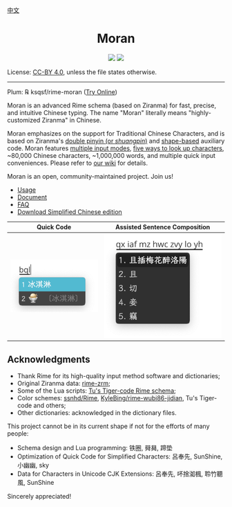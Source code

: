 [中文](README.md)

<h1 align="center">Moran</h1>

<p align="center">
<a href="https://github.com/ksqsf/rime-moran/issues"><img src="https://img.shields.io/badge/Make-Together-1dd3b0?style=for-the-badge&logo=github"/></a>
<a href="https://my-rime.vercel.app/?plum=ksqsf/rime-moran:moran,moran_sentence,moran_fixed"><img src="https://img.shields.io/badge/MyRIME-Try%20Online-1dd3b0?style=for-the-badge&logo=github"/></a>
</p>

License: [CC-BY 4.0](http://creativecommons.org/licenses/by/4.0/), unless the file states otherwise.

---

Plum: ℞ ksqsf/rime-moran ([Try Online](https://my-rime.vercel.app/?plum=ksqsf/rime-moran:moran,moran_sentence,moran_fixed))

Moran is an advanced Rime schema (based on Ziranma) for fast, precise, and intuitive Chinese typing.  The name "Moran" literally means "highly-customized Ziranma" in Chinese.

Moran emphasizes on the support for Traditional Chinese Characters, and is based on Ziranma's [double pinyin (or _shuangpin_)](https://en.wikipedia.org/wiki/Chinese_input_methods_for_computers#Shuangpin) and [shape-based](https://en.wikipedia.org/wiki/Chinese_input_methods_for_computers#Shape-based) auxiliary code.  Moran features [multiple input modes](https://github.com/ksqsf/rime-moran/wiki/%E5%90%84%E8%BC%B8%E5%85%A5%E6%A8%A1%E5%BC%8F%E8%AA%AA%E6%98%8E), [five ways to look up characters](https://github.com/ksqsf/rime-moran/wiki/%E6%95%99%E7%A8%8B#%E5%85%B6%E4%BA%94%E6%9B%B0%E4%BA%94%E9%87%8D%E5%8F%8D%E6%9F%A5), \~80,000 Chinese characters, \~1,000,000 words, and multiple quick input conveniences. Please refer to [our wiki](https://github.com/ksqsf/rime-moran/wiki) for details.

Moran is an open, community-maintained project. Join us!

- [Usage](https://github.com/ksqsf/rime-moran/wiki/%E6%95%99%E7%A8%8B#%E5%85%B6%E4%B8%89%E6%9B%B0%E5%96%AE%E5%AD%97%E8%BC%B8%E5%85%A5%E6%96%B9%E5%BC%8F)
- [Document](https://github.com/ksqsf/rime-moran/wiki)
- [FAQ](https://github.com/ksqsf/rime-moran/wiki/%E5%B8%B8%E8%A6%8B%E5%95%8F%E9%A1%8C)
- [Download Simplified Chinese edition](https://github.com/ksqsf/rime-moran/wiki/%E7%AE%80%E4%BD%93%E7%89%88)

| Quick Code                              | Assisted Sentence Composition                               |
|-----------------------------------------|--------------------------------------------------------------|
| ![Quick Code](./etc/screenshot-bql.png) | ![Assisted Sentence Composition](./etc/screenshot-poem.png) |

## Acknowledgments

+ Thank Rime for its high-quality input method software and dictionaries;
+ Original Ziranma data: [rime-zrm](https://github.com/bigshans/rime-zrm);
+ Some of the Lua scripts: [Tu's Tiger-code Rime schema](https://tiger-code.com/);
+ Color schemes: [ssnhd/Rime](https://github.com/ssnhd/rime/), [KyleBing/rime-wubi86-jidian](https://github.com/KyleBing/rime-wubi86-jidian/), Tu's Tiger-code and others;
+ Other dictionaries: acknowledged in the dictionary files.

This project cannot be in its current shape if not for the efforts of many people:

- Schema design and Lua programming: 铁圈, 䑝曻, 蹄垫
- Optimization of Quick Code for Simplified Characters: 呂奉先, SunShine, 小幽幽, sky
- Data for Characters in Unicode CJK Extensions: 呂奉先, 吥捨洳楓, 聆竹聽風, SunShine

Sincerely appreciated!
